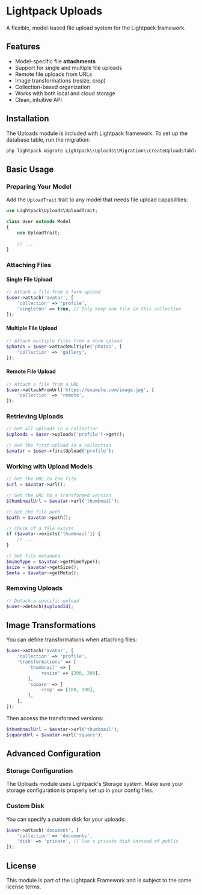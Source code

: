 # Lightpack Uploads

A flexible, model-based file upload system for the Lightpack framework.

## Features

- Model-specific file **attachments**
- Support for single and multiple file uploads
- Remote file uploads from URLs
- Image transformations (resize, crop)
- Collection-based organization
- Works with both local and cloud storage
- Clean, intuitive API

## Installation

The Uploads module is included with Lightpack framework. To set up the database table, run the migration:

```php
php lightpack migrate Lightpack\\Uploads\\Migration\\CreateUploadsTable
```

## Basic Usage

### Preparing Your Model

Add the `UploadTrait` trait to any model that needs file upload capabilities:

```php
use Lightpack\Uploads\UploadTrait;

class User extends Model
{
    use UploadTrait;
    
    // ...
}
```

### Attaching Files

#### Single File Upload

```php
// Attach a file from a form upload
$user->attach('avatar', [
    'collection' => 'profile',
    'singleton' => true, // Only keep one file in this collection
]);
```

#### Multiple File Upload

```php
// Attach multiple files from a form upload
$photos = $user->attachMultiple('photos', [
    'collection' => 'gallery',
]);
```

#### Remote File Upload

```php
// Attach a file from a URL
$user->attachFromUrl('https://example.com/image.jpg', [
    'collection' => 'remote',
]);
```

### Retrieving Uploads

```php
// Get all uploads in a collection
$uploads = $user->uploads('profile')->get();

// Get the first upload in a collection
$avatar = $user->firstUpload('profile');
```

### Working with Upload Models

```php
// Get the URL to the file
$url = $avatar->url();

// Get the URL to a transformed version
$thumbnailUrl = $avatar->url('thumbnail');

// Get the file path
$path = $avatar->path();

// Check if a file exists
if ($avatar->exists('thumbnail')) {
    // ...
}

// Get file metadata
$mimeType = $avatar->getMimeType();
$size = $avatar->getSize();
$meta = $avatar->getMeta();
```

### Removing Uploads

```php
// Detach a specific upload
$user->detach($uploadId);
```

## Image Transformations

You can define transformations when attaching files:

```php
$user->attach('avatar', [
    'collection' => 'profile',
    'transformations' => [
        'thumbnail' => [
            'resize' => [200, 200],
        ],
        'square' => [
            'crop' => [100, 100],
        ],
    ],
]);
```

Then access the transformed versions:

```php
$thumbnailUrl = $avatar->url('thumbnail');
$squareUrl = $avatar->url('square');
```

## Advanced Configuration

### Storage Configuration

The Uploads module uses Lightpack's Storage system. Make sure your storage configuration is properly set up in your config files.

### Custom Disk

You can specify a custom disk for your uploads:

```php
$user->attach('document', [
    'collection' => 'documents',
    'disk' => 'private', // Use a private disk instead of public
]);
```

## License

This module is part of the Lightpack Framework and is subject to the same license terms.
